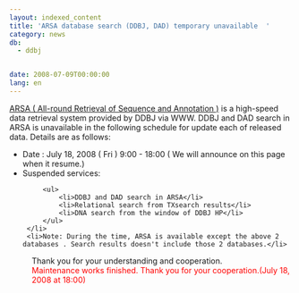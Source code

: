 ```yaml
---
layout: indexed_content
title: 'ARSA database search (DDBJ, DAD) temporary unavailable  '
category: news
db:
  - ddbj


date: 2008-07-09T00:00:00
lang: en
---
```


 <a href="http://arsa.ddbj.nig.ac.jp/top-e.html">ARSA ( All-round Retrieval of Sequence and Annotation )</a> is a high-speed data retrieval system provided by DDBJ via WWW. DDBJ and DAD search in ARSA is unavailable in the following schedule for update each of released data. Details are as follows:

 <ul>
     <li>Date : July 18, 2008 ( Fri ) 9:00 - 18:00 ( We will announce on this page when it resume.)</li>
     <li>Suspended services:

         <ul>
             <li>DDBJ and DAD search in ARSA</li>
             <li>Relational search from TXsearch results</li>
             <li>DNA search from the window of DDBJ HP</li>
         </ul>
     </li>
     <li>Note: During the time, ARSA is available except the above 2 databases . Search results doesn't include those 2 databases.</li>
 </ul>
 <dd>Thank you for your understanding and cooperation.
 <dd>
     <font color="#ff0000">Maintenance works finished. Thank you for your cooperation.(July 18, 2008 at 18:00)</font>
 </dd>
 </dd>
